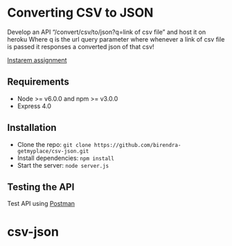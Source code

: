 # Converting CSV to JSON

Develop an API “/convert/csv/to/json?q=link of csv file” and host it on heroku
Where q is the url query parameter where whenever a link of csv file is passed it responses a converted json of that csv!

[Instarem assignment](https://www.instarem.com/)

## Requirements

- Node >= v6.0.0 and npm >= v3.0.0
- Express 4.0

## Installation

- Clone the repo: `git clone https://github.com/birendra-getmyplace/csv-json.git`
- Install dependencies: `npm install`
- Start the server: `node server.js`

## Testing the API
Test API using [Postman](http://localhost:8080/convert/csv/to/json?q=https://s3.amazonaws.com/ed-college-choice-public/Most+Recent+Cohorts+(Scorecard+Elements).csv)
# csv-json
